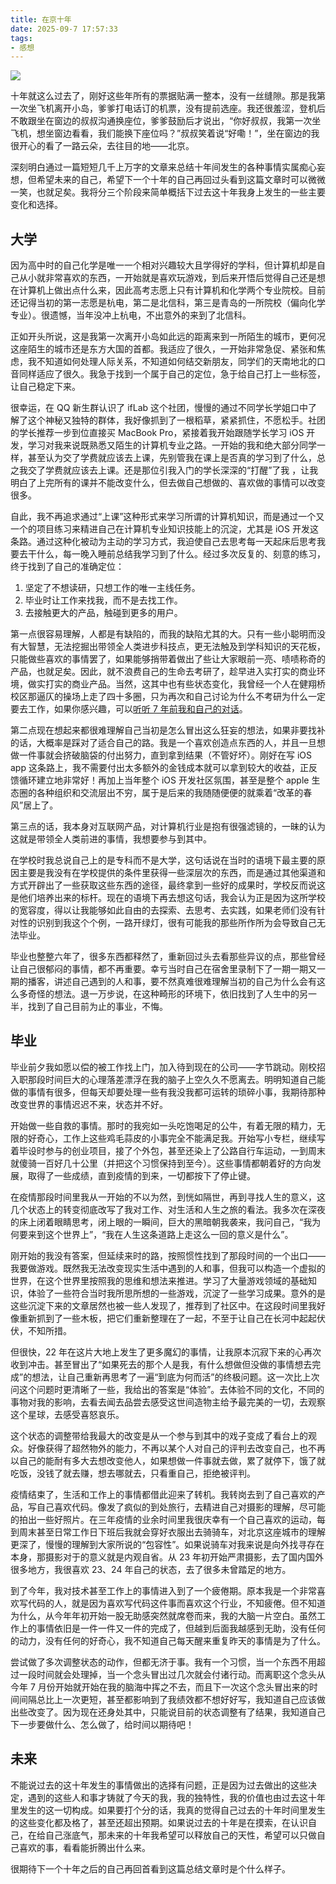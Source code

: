 ```yaml
---
title: 在京十年
date: 2025-09-7 17:57:33
tags:
- 感想
---
```


![](/images/2025/blog/ten_years.jpeg)

十年就这么过去了，刚好这些年所有的票据贴满一整本，没有一丝缝隙。那是我第一次坐飞机离开小岛，爹爹打电话订的机票，没有提前选座。我还很羞涩，登机后不敢跟坐在窗边的叔叔沟通换座位，爹爹鼓励后才说出，“你好叔叔，我第一次坐飞机，想坐窗边看看，我们能换下座位吗？”叔叔笑着说“好嘞！”，坐在窗边的我很开心的看了一路云朵，去往目的地——北京。

深刻明白通过一篇短短几千上万字的文章来总结十年间发生的各种事情实属痴心妄想，但希望未来的自己，希望下一个十年的自己再回过头看到这篇文章时可以微微一笑，也就足矣。我将分三个阶段来简单概括下过去这十年我身上发生的一些主要变化和选择。

## 大学
因为高中时的自己化学是唯一一个相对兴趣较大且学得好的学科，但计算机却是自己从小就非常喜欢的东西，一开始就是喜欢玩游戏，到后来开悟后觉得自己还是想在计算机上做出点什么来，因此高考志愿上只有计算机和化学两个专业院校。目前还记得当初的第一志愿是杭电，第二是北信科，第三是青岛的一所院校（偏向化学专业）。很遗憾，当年没冲上杭电，不出意外的来到了北信科。

正如开头所说，这是我第一次离开小岛如此远的距离来到一所陌生的城市，更何况这座陌生的城市还是东方大国的首都。我适应了很久，一开始非常急促、紧张和焦虑，我不知道如何处理人际关系，不知道如何结交新朋友，同学们的天南地北的口音同样适应了很久。我急于找到一个属于自己的定位，急于给自己打上一些标签，让自己稳定下来。

很幸运，在 QQ 新生群认识了 ifLab 这个社团，慢慢的通过不同学长学姐口中了解了这个神秘又独特的群体，我好像抓到了一根稻草，紧紧抓住，不愿松手。社团的学长推荐一步到位直接买 MacBook Pro，紧接着我开始跟随学长学习 iOS 开发，学习对我来说既熟悉又陌生的计算机专业之路。一开始的我和绝大部分同学一样，甚至认为交了学费就应该去上课，先别管我在课上是否真的学习到了什么，总之我交了学费就应该去上课。还是那位引我入门的学长深深的“打醒”了我 ，让我明白了上完所有的课并不能改变什么，但去做自己想做的、喜欢做的事情可以改变很多。

自此，我不再追求通过“上课”这种形式来学习所谓的计算机知识，而是通过一个又一个的项目练习来精进自己在计算机专业知识技能上的沉淀，尤其是 iOS 开发这条路。通过这种化被动为主动的学习方式，我迫使自己去思考每一天起床后思考我要去干什么，每一晚入睡前总结我学习到了什么。经过多次反复的、刻意的练习，终于找到了自己的准确定位：

1. 坚定了不想读研，只想工作的唯一主线任务。
2. 毕业时让工作来找我，而不是去找工作。
3. 去接触更大的产品，触碰到更多的用户。

第一点很容易理解，人都是有缺陷的，而我的缺陷尤其的大。只有一些小聪明而没有大智慧，无法挖掘出带领全人类进步科技点，更无法触及到学科知识的天花板，只能做些喜欢的事情罢了，如果能够捎带着做出了些让大家眼前一亮、啧啧称奇的产品，也就足矣。因此，就不浪费自己的生命去考研了，趁早进入实打实的商业环境，做实打实的商业产品。当然，这其中也有些状态变化，我曾经一个人在健翔桥校区那逼仄的操场上走了四十多圈，只为再次和自己讨论为什么不考研为什么一定要去工作，如果你感兴趣，可以[听听 7 年前我和自己的对话](https://www.xiaoyuzhoufm.com/episode/5f5b5f5a83c34e85dd3373e6)。

第二点现在想起来都很难理解自己当初是怎么冒出这么狂妄的想法，如果非要找补的话，大概率是踩对了适合自己的路。我是一个喜欢创造点东西的人，并且一旦想做一件事就会挤破脑袋的付出努力，直到拿到结果（不管好坏）。刚好在写 iOS app 这条路上，我不需要付出太多额外的金钱成本就可以拿到较大的收益，正反馈循环建立地非常好！再加上当年整个 iOS 开发社区氛围，甚至是整个 apple 生态圈的各种组织和交流层出不穷，属于是后来的我随随便便的就乘着“改革的春风”居上了。

第三点的话，我本身对互联网产品，对计算机行业是抱有很强滤镜的，一昧的认为这就是带领全人类前进的事情，我想要参与到其中。

在学校时我总说自己上的是专科而不是大学，这句话说在当时的语境下最主要的原因主要是我没有在学校提供的条件里获得一些深层次的东西，而是通过其他渠道和方式开辟出了一些获取这些东西的途径，最终拿到一些好的成果时，学校反而说这是他们培养出来的标杆。现在的语境下再去想这句话，我会认为正是因为这所学校的宽容度，得以让我能够如此自由的去探索、去思考、去实践，如果老师们没有针对性的识别到我这个个例，一路开绿灯，很有可能我的那些所作所为会导致自己无法毕业。

毕业也整整六年了，很多东西都释然了，重新回过头去看那些异议的点，那些曾经让自己很郁闷的事情，都不再重要。幸亏当时自己在宿舍里录制下了一期一期又一期的播客，讲述自己遇到的人和事，要不然真难很难理解当初的自己为什么会有这么多奇怪的想法。退一万步说，在这种畸形的环境下，依旧找到了人生中的另一半，找到了自己目前为止的事业，不悔。

## 毕业
毕业前夕我如愿以偿的被工作找上门，加入待到现在的公司——字节跳动。刚校招入职那段时间巨大的心理落差漂浮在我的脑子上空久久不愿离去。明明知道自己能做的事情有很多，但每天却要处理一些有我没我都可运转的琐碎小事，我期待那种改变世界的事情迟迟不来，状态并不好。

开始做一些自救的事情。那时的我宛如一头吃饱喝足的公牛，有着无限的精力，无限的好奇心，工作上这些鸡毛蒜皮的小事完全不能满足我。开始写小专栏，继续写着毕设时参与的创业项目，接了个外包，甚至还染上了公路自行车运动，一到周末就傻骑一百好几十公里（并把这个习惯保持到至今）。这些事情都朝着好的方向发展，取得了一些成绩，直到疫情的到来，一切都按下了停止键。

在疫情那段时间里我从一开始的不以为然，到恍如隔世，再到寻找人生的意义，这几个状态上的转变彻底改写了我对工作、对生活和人生之旅的看法。我多次在深夜的床上闭着眼睛思考，闭上眼的一瞬间，巨大的黑暗朝我袭来，我问自己，“我为何要来到这个世界上”，“我在人生这条道路上走这么一回的意义是什么”。

刚开始的我没有答案，但延续来时的路，按照惯性找到了那段时间的一个出口——我要做游戏。既然我无法改变现实生活中遇到的人和事，但我可以构造一个虚拟的世界，在这个世界里按照我的思维和想法来推进。学习了大量游戏领域的基础知识，体验了一些符合当时我所思所想的一些游戏，沉淀了一些学习成果。意外的是这些沉淀下来的文章居然也被一些人发现了，推荐到了社区中。在这段时间里我好像重新抓到了一些木板，把它们重新整理在了一起，不至于让自己在长河中起起伏伏，不知所措。

但很快，22 年在这片大地上发生了更多魔幻的事情，让我原本沉寂下来的心再次收到冲击。甚至冒出了“如果死去的那个人是我，有什么想做但没做的事情想去完成”的想法，让自己重新再思考了一遍“到底为何而活”的终极问题。这一次比上次问这个问题时更清晰了一些，我给出的答案是“体验”。去体验不同的文化，不同的事物对我的影响，去看去闻去品尝去感受这世间造物主给予最完美的一切，去观察这个星球，去感受喜怒哀乐。

这个状态的调整带给我最大的改变是从一个参与到其中的戏子变成了看台上的观众。好像获得了超然物外的能力，不再以某个人对自己的评判去改变自己，也不再以自己的能耐有多大去想改变他人，如果想做一件事就去做，累了就停下，饿了就吃饭，没钱了就去赚，想去哪就去，只看重自己，拒绝被评判。

疫情结束了，生活和工作上的事情都借此迎来了转机。我转岗去到了自己喜欢的产品，写自己喜欢代码。像发了疯似的到处旅行，去精进自己对摄影的理解，尽可能的拍出一些好照片。在三年疫情的业余时间里我很庆幸有一个自己喜欢的运动，每到周末甚至日常工作日下班后我就会穿好衣服出去骑骑车，对北京这座城市的理解更深了，慢慢的理解到大家所说的“包容性”。如果说骑车对我来说是向外找寻存在本身，那摄影对于的意义就是内观自省。从 23 年初开始严肃摄影，去了国内国外很多地方，我很喜欢 23、24 年自己的状态，去了很多未曾踏足的地方。

到了今年，我对技术甚至工作上的事情进入到了一个疲倦期。原本我是一个非常喜欢写代码的人，就是因为喜欢写代码这件事而喜欢这个行业，不知疲倦。但不知道为什么，从今年年初开始一股无助感突然就席卷而来，我的大脑一片空白。虽然工作上的事情依旧是一件一件又一件的完成了，但越到后面我越感到无助，没有任何的动力，没有任何的好奇心，我不知道自己每天醒来重复昨天的事情是为了什么。

尝试做了多次调整状态的动作，但都无济于事。我有一个习惯，当一个东西不用超过一段时间就会处理掉，当一个念头冒出过几次就会付诸行动。而离职这个念头从今年 7 月份开始就开始在我的脑海中挥之不去，而且下一次这个念头冒出来的时间间隔总比上一次更短，甚至都影响到了我绩效都不想好好写，我知道自己应该做出些改变了。因为现在还身处其中，只能说目前的状态调整有了结果，我知道自己下一步要做什么、怎么做了，给时间以期待吧！

## 未来
不能说过去的这十年发生的事情做出的选择有问题，正是因为过去做出的这些决定，遇到的这些人和事才铸就了今天的我，我的独特性，我的价值也由过去这十年里发生的这一切构成。如果要打个分的话，我真的觉得自己过去的十年时间里发生的这些变化都及格了，甚至还超出预期。如果说过去的十年是在摸索，在认识自己，在给自己涨底气，那未来的十年我希望可以释放自己的天性，希望可以只做自己喜欢的事，看看能折腾出什么来。

很期待下一个十年之后的自己再回首看到这篇总结文章时是个什么样子。
